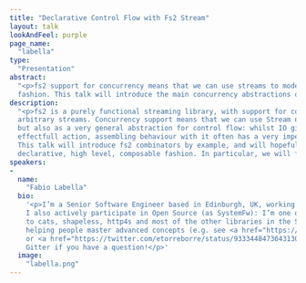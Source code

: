 ```yaml
---
title: "Declarative Control Flow with Fs2 Stream"
layout: talk
lookAndFeel: purple
page_name:
  "labella"
type:
  "Presentation"
abstract:
  "<p>fs2 support for concurrency means that we can use streams to model program flow in a composable, declarative 
  fashion. This talk will introduce the main concurrency abstractions of fs2 through practical examples. </p>"
description:
  "<p>fs2 is a purely functional streaming library, with support for concurrent and nondeterministic merging of 
  arbitrary streams. Concurrency support means that we can use Stream not only to process data in constant memory, 
  but also as a very general abstraction for control flow: whilst IO gives us an excellent model for a single 
  effectfull action, assembling behaviour with it often has a very imperative flavour (pure, but still imperative). 
  This talk will introduce fs2 combinators by example, and will hopefully show how we can model control flow in a 
  declarative, high level, composable fashion. In particular, we will focus on concurrent combinators.</p>"
speakers:
-
  name:
    "Fabio Labella"
  bio:
    '<p>I’m a Senior Software Engineer based in Edinburgh, UK, working in Scala in the financial industry. 
    I also actively participate in Open Source (as SystemFw): I’m one of the maintainers of fs2, and a contributor 
    to cats, shapeless, http4s and most of the other libraries in the Scala FP ecosystem. I have a passion for 
    helping people master advanced concepts (e.g. see <a href="https://twitter.com/balajisivaraman/status/894976114304499712">here</a> 
    or <a href="https://twitter.com/etorreborre/status/933344847364313088">here</a>), so hit me up on 
    Gitter if you have a question!</p>'
  image:
    "labella.png"
---
```

